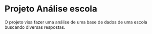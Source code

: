 # Projeto Análise escola
O projeto visa fazer uma análise de uma base de dados de uma escola buscando diversas respostas.
